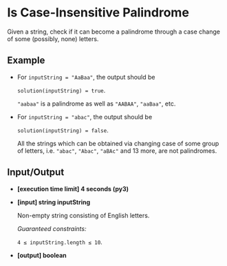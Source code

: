 # Is Case-Insensitive Palindrome

Given a string, check if it can become a palindrome through a case change of some (possibly, none) letters.

## Example

- For `inputString = "AaBaa"`, the output should be

    `solution(inputString) = true`.

    `"aabaa"` is a palindrome as well as `"AABAA"`, `"aaBaa"`, etc.

- For `inputString = "abac"`, the output should be

    `solution(inputString) = false`.

    All the strings which can be obtained via changing case of some group of letters, i.e. `"abac"`, `"Abac"`, `"aBAc"` and 13 more, are not palindromes.

## Input/Output

- **[execution time limit] 4 seconds (py3)**

- **[input] string inputString**

	Non-empty string consisting of English letters.

	*Guaranteed constraints:*

	`4 ≤ inputString.length ≤ 10`.

- **[output] boolean**

